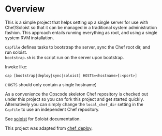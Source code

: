 Overview
========

This is a simple project that helps setting up a single server for use with Chef/Soloist so that it can be managed in a traditional system administration fashion.  This approach entails running everything as root, and using a single system RVM installation.

`Capfile` defines tasks to bootstrap the server, sync the Chef root dir, and run soloist.  
`bootstrap.sh` is the script run on the server upon bootstrap.

Invoke like:

    cap [bootstrap|deploy|sync|soloist] HOSTS=<hostname>[:<port>]

(`HOSTS` should only contain a single hostname)

As a convenience the Opscode skeleton Chef repository is checked out under this project so you can fork this project and get started quickly.  Alternatively you can simply change the `local_chef_dir` setting in the `Capfile` to use an independent Chef repository.

See [soloist](https://github.com/mkocher/soloist) for Soloist documentation.

This project was adapted from [chef_deploy](https://github.com/mkocher/chef_deploy).
